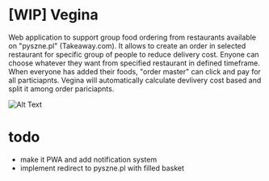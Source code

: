# [WIP] Vegina

Web application to support group food ordering from restaurants available on "pyszne.pl" (Takeaway.com). It allows to create an order in selected restaurant for specific group of people to reduce delivery cost. 
Enyone can choose whatever they want from specified restaurant in defined timeframe. When everyone has added their foods, "order master" can click and pay for all particiapnts.
Vegina will automatically calculate devlivery cost based and split it among order pariciapnts.

![Alt Text](demo.gif)



# todo
- make it PWA and add notification system 
- implement redirect to pyszne.pl with filled basket 

